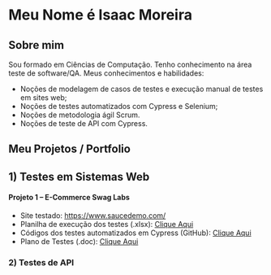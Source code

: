 # Meu Nome é Isaac Moreira

## Sobre mim
Sou formado em Ciências de Computação. Tenho conhecimento na área teste de software/QA. Meus conhecimentos e habilidades:
* Noções de modelagem de casos de testes e execução manual de testes em sites web;
* Noções de testes automatizados com Cypress e Selenium;
* Noções de metodologia ágil Scrum.
* Noções de teste de API com Cypress.

## Meu Projetos / Portfolio
## 1) Testes em Sistemas Web 

#### Projeto 1 – E-Commerce Swag Labs
*	Site testado: https://www.saucedemo.com/
* Planilha de execução dos testes (.xlsx): <a href="https://docs.google.com/spreadsheets/d/1AxU2xTf1VBnjRf_nqnMSh4Eu7hpwKG6F/edit?usp=sharing&ouid=101102970780928439244&rtpof=true&sd=true" target="blank">Clique Aqui</a>  
* Códigos dos testes automatizados em Cypress (GitHub): <a href="#"  target="blank">Clique Aqui</a>
* Plano de Testes (.doc): <a href="#"  target="blank">Clique Aqui</a>
### 2) Testes de API   

  
